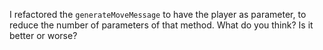 I refactored the `generateMoveMessage` to have the player as parameter, to reduce the number of parameters of that method. What do you think? Is it better or worse?
